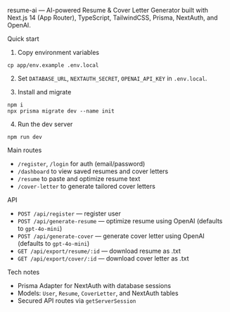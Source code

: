 resume-ai — AI-powered Resume & Cover Letter Generator built with Next.js 14 (App Router), TypeScript, TailwindCSS, Prisma, NextAuth, and OpenAI.

Quick start

1. Copy environment variables

```
cp app/env.example .env.local
```

2. Set `DATABASE_URL`, `NEXTAUTH_SECRET`, `OPENAI_API_KEY` in `.env.local`.

3. Install and migrate

```
npm i
npx prisma migrate dev --name init
```

4. Run the dev server

```
npm run dev
```

Main routes

- `/register`, `/login` for auth (email/password)
- `/dashboard` to view saved resumes and cover letters
- `/resume` to paste and optimize resume text
- `/cover-letter` to generate tailored cover letters

API

- `POST /api/register` — register user
- `POST /api/generate-resume` — optimize resume using OpenAI (defaults to `gpt-4o-mini`)
- `POST /api/generate-cover` — generate cover letter using OpenAI (defaults to `gpt-4o-mini`)
- `GET /api/export/resume/:id` — download resume as .txt
- `GET /api/export/cover/:id` — download cover letter as .txt

Tech notes

- Prisma Adapter for NextAuth with database sessions
- Models: `User`, `Resume`, `CoverLetter`, and NextAuth tables
- Secured API routes via `getServerSession`
